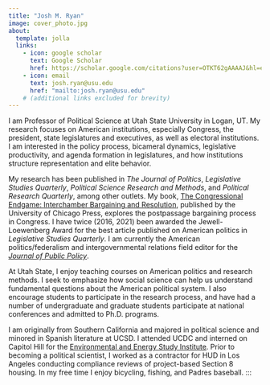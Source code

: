 ```yaml
---
title: "Josh M. Ryan"
image: cover_photo.jpg
about:
  template: jolla
  links:
    - icon: google scholar
      text: Google Scholar
      href: https://scholar.google.com/citations?user=OTKT62gAAAAJ&hl=en
    - icon: email
      text: josh.ryan@usu.edu
      href: "mailto:josh.ryan@usu.edu"
    # (additional links excluded for brevity)
---
```



I am Professor of Political Science at Utah State University in Logan, UT. My research focuses on American institutions, especially Congress, the president, state legislatures and executives, as well as electoral institutions. I am interested in the policy process, bicameral dynamics, legislative productivity, and agenda formation in legislatures, and how institutions structure representation and elite behavior.

My research has been published in *The Journal of Politics*, *Legislative Studies Quarterly*, *Political Science Research and Methods*, and *Political Research Quarterly*, among other outlets. My book, [The Congressional Endgame: Interchamber Bargaining and Resolution](https://press.uchicago.edu/ucp/books/book/chicago/C/bo28907983.html), published by the University of Chicago Press, explores the postpassage bargaining process in Congress. I have twice (2016, 2021) been awarded the Jewell-Loewenberg Award for the best article published on American politics in *Legislative Studies Quarterly*. I am currently the American politics/federalism and intergovernmental relations field editor for the [*Journal of Public Policy*](https://www.cambridge.org/core/journals/journal-of-public-policy).

At Utah State, I enjoy teaching courses on American politics and research methods. I seek to emphasize how social science can help us understand fundamental questions about the American political system. I also encourage students to participate in the research process, and have had a number of undergraduate and graduate students participate at national conferences and admitted to Ph.D. programs.

I am originally from Southern California and majored in political science and minored in Spanish literature at UCSD. I attended UCDC and interned on Capitol Hill for the [Environmental and Energy Study Institute](https://eesi.org). Prior to becoming a political scientist, I worked as a contractor for HUD in Los Angeles conducting compliance reviews of project-based Section 8 housing. In my free time I enjoy bicycling, fishing, and Padres baseball.
:::
